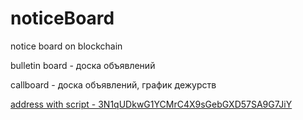 # noticeBoard
notice board on blockchain

bulletin board - доска объявлений

callboard - доска объявлений, график дежурств

[address with script - 3N1qUDkwG1YCMrC4X9sGebGXD57SA9G7JiY](http://wavesexplorer.com/testnet/address/3N1qUDkwG1YCMrC4X9sGebGXD57SA9G7JiY)
